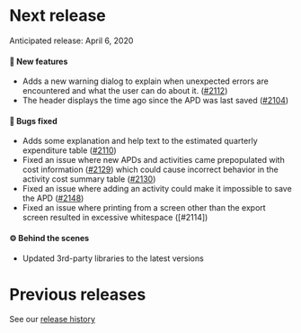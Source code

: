 # Next release

Anticipated release: April 6, 2020

#### 🚀 New features

- Adds a new warning dialog to explain when unexpected errors are encountered
  and what the user can do about it. ([#2112])
- The header displays the time ago since the APD was last saved ([#2104])

#### 🐛 Bugs fixed

- Adds some explanation and help text to the estimated quarterly expenditure table ([#2110])
- Fixed an issue where new APDs and activities came prepopulated with cost information ([#2129]) which could cause incorrect behavior in the activity cost summary table ([#2130])
- Fixed an issue where adding an activity could make it impossible to save the APD ([#2148])
- Fixed an issue where printing from a screen other than the export screen resulted in excessive whitespace ([#2114])

#### ⚙️ Behind the scenes

- Updated 3rd-party libraries to the latest versions

# Previous releases

See our [release history](https://github.com/18F/cms-hitech-apd/releases)

[#2112]: https://github.com/18F/cms-hitech-apd/issues/2112
[#2110]: https://github.com/18F/cms-hitech-apd/issues/2110
[#2104]: https://github.com/18F/cms-hitech-apd/issues/2104
[#2129]: https://github.com/18F/cms-hitech-apd/issues/2129
[#2130]: https://github.com/18F/cms-hitech-apd/issues/2130
[#2148]: https://github.com/18F/cms-hitech-apd/pulls/2148
[#2144]: https://github.com/18F/cms-hitech-apd/issues/2114
